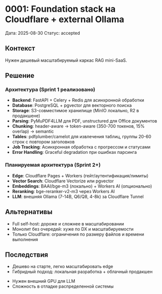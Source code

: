 # 0001: Foundation stack на Cloudflare + external Ollama
Дата: 2025-08-30
Статус: accepted

## Контекст
Нужен дешевый масштабируемый каркас RAG mini-SaaS.

## Решение

### Архитектура (Sprint 1 реализовано)
- **Backend**: FastAPI + Celery + Redis для асинхронной обработки
- **Database**: PostgreSQL + pgvector для векторного поиска
- **Storage**: S3-совместимое хранилище (MinIO локально, R2 в продакшене)
- **Parsing**: PyMuPDF4LLM для PDF, unstructured для Office документов
- **Chunking**: header-aware → token-aware (350-700 токенов, 15% overlap) → semantic
- **Tables**: pdfplumber/camelot для извлечения таблиц, группы 20-60 строк с повтором заголовков
- **Job Tracking**: Асинхронная обработка с прогрессом и статусами
- **Error Handling**: Graceful degradation при ошибках парсинга

### Планируемая архитектура (Sprint 2+)
- **Edge**: Cloudflare Pages + Workers (гейт/аутентификация/лимиты)
- **Vector Search**: Cloudflare Vectorize или pgvector
- **Embeddings**: BAAI/bge-m3 (локально) + Workers AI (опционально)
- **Reranking**: bge-reranker-v2-m3 через Workers AI
- **LLM**: внешняя Ollama (7-14B, Q6/Q8, 4-8k) за Cloudflare Tunnel

## Альтернативы
- Full self-host: дороже и сложнее в масштабировании
- Монолит без очередей: хуже по DX и масштабируемости
- Только Cloudflare: ограничения по размеру файлов и времени выполнения

## Последствия
+ Дешево на старте, легко масштабировать edge
+ Гибридный подход: локальная разработка + облачный продакшен
- Нужен внешний GPU для LLM
- Сложность в отладке распределенной системы
